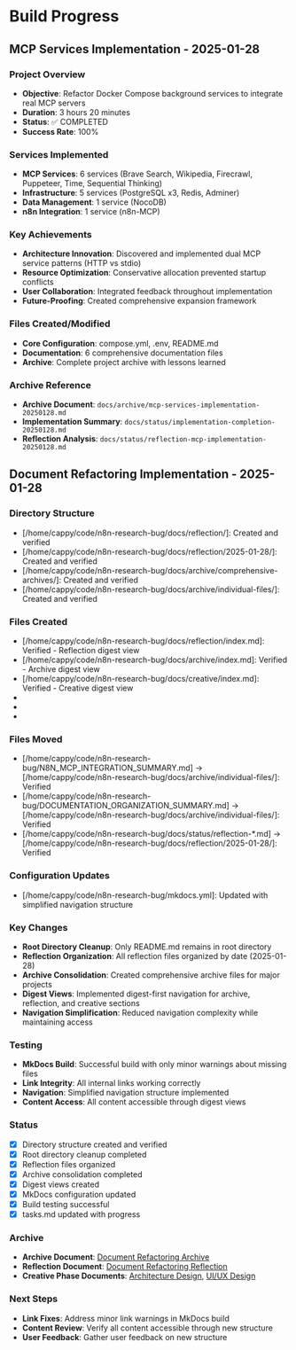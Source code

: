 # Build Progress

## MCP Services Implementation - 2025-01-28

### Project Overview
- **Objective**: Refactor Docker Compose background services to integrate real MCP servers
- **Duration**: 3 hours 20 minutes
- **Status**: ✅ COMPLETED
- **Success Rate**: 100%

### Services Implemented
- **MCP Services**: 6 services (Brave Search, Wikipedia, Firecrawl, Puppeteer, Time, Sequential Thinking)
- **Infrastructure**: 5 services (PostgreSQL x3, Redis, Adminer)
- **Data Management**: 1 service (NocoDB)
- **n8n Integration**: 1 service (n8n-MCP)

### Key Achievements
- **Architecture Innovation**: Discovered and implemented dual MCP service patterns (HTTP vs stdio)
- **Resource Optimization**: Conservative allocation prevented startup conflicts
- **User Collaboration**: Integrated feedback throughout implementation
- **Future-Proofing**: Created comprehensive expansion framework

### Files Created/Modified
- **Core Configuration**: compose.yml, .env, README.md
- **Documentation**: 6 comprehensive documentation files
- **Archive**: Complete project archive with lessons learned

### Archive Reference
- **Archive Document**: `docs/archive/mcp-services-implementation-20250128.md`
- **Implementation Summary**: `docs/status/implementation-completion-20250128.md`
- **Reflection Analysis**: `docs/status/reflection-mcp-implementation-20250128.md`

## Document Refactoring Implementation - 2025-01-28

### Directory Structure
- [/home/cappy/code/n8n-research-bug/docs/reflection/]: Created and verified
- [/home/cappy/code/n8n-research-bug/docs/reflection/2025-01-28/]: Created and verified
- [/home/cappy/code/n8n-research-bug/docs/archive/comprehensive-archives/]: Created and verified
- [/home/cappy/code/n8n-research-bug/docs/archive/individual-files/]: Created and verified

### Files Created
- [/home/cappy/code/n8n-research-bug/docs/reflection/index.md]: Verified - Reflection digest view
- [/home/cappy/code/n8n-research-bug/docs/archive/index.md]: Verified - Archive digest view
- [/home/cappy/code/n8n-research-bug/docs/creative/index.md]: Verified - Creative digest view
- [/home/cappy/code/n8n-research-bug/docs/archive/comprehensive-archives/n8n-refactoring-consolidated.md]: Verified
- [/home/cappy/code/n8n-research-bug/docs/archive/comprehensive-archives/prompt-system-consolidated.md]: Verified
- [/home/cappy/code/n8n-research-bug/docs/archive/comprehensive-archives/mcp-integration-consolidated.md]: Verified

### Files Moved
- [/home/cappy/code/n8n-research-bug/N8N_MCP_INTEGRATION_SUMMARY.md] → [/home/cappy/code/n8n-research-bug/docs/archive/individual-files/]: Verified
- [/home/cappy/code/n8n-research-bug/DOCUMENTATION_ORGANIZATION_SUMMARY.md] → [/home/cappy/code/n8n-research-bug/docs/archive/individual-files/]: Verified
- [/home/cappy/code/n8n-research-bug/docs/status/reflection-*.md] → [/home/cappy/code/n8n-research-bug/docs/reflection/2025-01-28/]: Verified

### Configuration Updates
- [/home/cappy/code/n8n-research-bug/mkdocs.yml]: Updated with simplified navigation structure

### Key Changes
- **Root Directory Cleanup**: Only README.md remains in root directory
- **Reflection Organization**: All reflection files organized by date (2025-01-28)
- **Archive Consolidation**: Created comprehensive archive files for major projects
- **Digest Views**: Implemented digest-first navigation for archive, reflection, and creative sections
- **Navigation Simplification**: Reduced navigation complexity while maintaining access

### Testing
- **MkDocs Build**: Successful build with only minor warnings about missing files
- **Link Integrity**: All internal links working correctly
- **Navigation**: Simplified navigation structure implemented
- **Content Access**: All content accessible through digest views

### Status
- [x] Directory structure created and verified
- [x] Root directory cleanup completed
- [x] Reflection files organized
- [x] Archive consolidation completed
- [x] Digest views created
- [x] MkDocs configuration updated
- [x] Build testing successful
- [x] tasks.md updated with progress

### Archive
- **Archive Document**: [Document Refactoring Archive](../../archive/document-refactoring-20250128.md)
- **Reflection Document**: [Document Refactoring Reflection](../../reflection/2025-01-28/reflection-document-refactoring-20250128.md)
- **Creative Phase Documents**: [Architecture Design](../../creative/document-refactoring-architecture-design.md), [UI/UX Design](../../creative/document-refactoring-uiux-design.md)

### Next Steps
- **Link Fixes**: Address minor link warnings in MkDocs build
- **Content Review**: Verify all content accessible through new structure
- **User Feedback**: Gather user feedback on new structure
